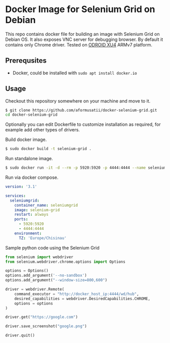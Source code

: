 # Docker Image for Selenium Grid on Debian
This repo contains docker file for building an image with Selenium Grid on Debian OS. It also exposes VNC server for debugging browser.
By default it contains only Chrome driver.
Tested on [ODROID XU4](https://www.hardkernel.com/shop/odroid-xu4-special-price/) ARMv7 platform.

## Prerequsites
- Docker, could be installed with `sudo apt install docker.io`

## Usage

Checkout this repository somewhere on your machine and move to it.
```bash
$ git clone https://github.com/aformusatii/docker-selenium-grid.git
cd docker-selenium-grid
```

Optionally you can edit Dockerfile to customize installation as required, for example add other types of drivers.

Build docker image.
```sh
$ sudo docker build -t selenium-grid .
```

Run standalone image.
```sh
$ sudo docker run -it -d --rm -p 5920:5920 -p 4444:4444 --name seleniumgrid selenium-grid
```

Run via docker compose.
```yaml
version: '3.1'

services:
  seleniumgrid:
    container_name: seleniumgrid
    image: selenium-grid
    restart: always
    ports:
      - 5920:5920
      - 4444:4444
    environment:
      TZ: 'Europe/Chisinau'
```


Sample python code using the Selenium Grid

```python
from selenium import webdriver
from selenium.webdriver.chrome.options import Options

options = Options()
options.add_argument('--no-sandbox')
options.add_argument("--window-size=800,600")

driver = webdriver.Remote(
    command_executor = "http://docker_host_ip:4444/wd/hub",
    desired_capabilities = webdriver.DesiredCapabilities.CHROME,
    options = options
)

driver.get("https://google.com")

driver.save_screenshot("google.png")

driver.quit()
```